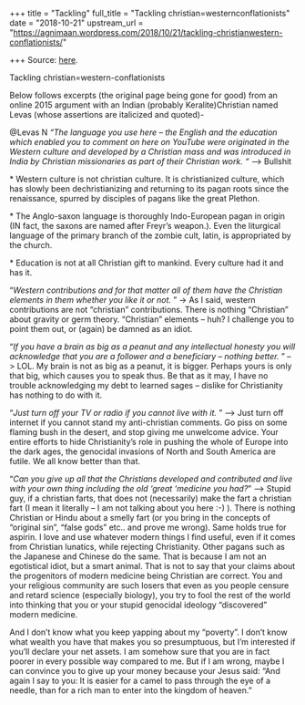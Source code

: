 +++
title = "Tackling"
full_title = "Tackling christian=westernconflationists"
date = "2018-10-21"
upstream_url = "https://agnimaan.wordpress.com/2018/10/21/tackling-christianwestern-conflationists/"

+++
Source: [here](https://agnimaan.wordpress.com/2018/10/21/tackling-christianwestern-conflationists/).

Tackling christian=western-conflationists

Below follows excerpts (the original page being gone for good) from an
online 2015 argument with an Indian (probably Keralite)Christian named
Levas (whose assertions are italicized and quoted)-

@Levas N *“The language you use here – the English and the education
which enabled you to comment on here on YouTube were originated in the
Western culture and developed by a Christian mass and was introduced in
India by Christian missionaries as part of their Christian work. “* –>
Bullshit

\* Western culture is not christian culture. It is christianized
culture, which has slowly been dechristianizing and returning to its
pagan roots since the renaissance, spurred by disciples of pagans like
the great Plethon.

\* The Anglo-saxon language is thoroughly Indo-European pagan in origin
(IN fact, the saxons are named after Freyr’s weapon.). Even the
liturgical language of the primary branch of the zombie cult, latin, is
appropriated by the church.

\* Education is not at all Christian gift to mankind. Every culture had
it and has it.

“*Western contributions and for that matter all of them have the
Christian elements in them whether you like it or not.* ” -> As I said,
western contributions are not “christian” contributions. There is
nothing “Christian” about gravity or germ theory. “Christian” elements –
huh? I challenge you to point them out, or (again) be damned as an
idiot.

“*If you have a brain as big as a peanut and any intellectual honesty
you will acknowledge that you are a follower and a beneficiary – nothing
better.* ” –> LOL. My brain is not as big as a peanut, it is bigger.
Perhaps yours is only that big, which causes you to speak thus. Be that
as it may, I have no trouble acknowledging my debt to learned sages –
dislike for Christianity has nothing to do with it.

“*Just turn off your TV or radio if you cannot live with it.* ” –> Just
turn off internet if you cannot stand my anti-christian comments. Go
piss on some flaming bush in the desert, and stop giving me unwelcome
advice. Your entire efforts to hide Christianity’s role in pushing the
whole of Europe into the dark ages, the genocidal invasions of North and
South America are futile. We all know better than that.

“*Can you give up all that the Christians developed and contributed and
live with your own thing including the old ‘great ‘medicine you had?*”
–> Stupid guy, if a christian farts, that does not (necessarily) make
the fart a christian fart (I mean it literally – I am not talking about
you here :-) ). There is nothing Christian or Hindu about a smelly fart
(or you bring in the concepts of “original sin”, “false gods” etc.. and
prove me wrong). Same holds true for aspirin. I love and use whatever
modern things I find useful, even if it comes from Christian lunatics,
while rejecting Christianity. Other pagans such as the Japanese and
Chinese do the same. That is because I am not an egotistical idiot, but
a smart animal. That is not to say that your claims about the
progenitors of modern medicine being Christian are correct. You and your
religious community are such losers that even as you people censure and
retard science (especially biology), you try to fool the rest of the
world into thinking that you or your stupid genocidal ideology
“discovered” modern medicine.

And I don’t know what you keep yapping about my “poverty”. I don’t know
what wealth you have that makes you so presumptuous, but I’m interested
if you’ll declare your net assets. I am somehow sure that you are in
fact poorer in every possible way compared to me. But if I am wrong,
maybe I can convince you to give up your money because your Jesus said:
“And again I say to you: It is easier for a camel to pass through the
eye of a needle, than for a rich man to enter into the kingdom of
heaven.”

